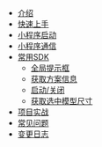 - [介绍](/Introduction/index.md)
- [快速上手](/QuickStart/accessGuide.md)
    <!-- - [小程序接入指南](/QuickStart/accessGuide.md) -->
- [小程序启动](/QuickStart/startUp.md)
- [小程序通信](/QuickStart/communication.md)
- [常用SDK](/Service/index.md)
    - [全局提示框](/Service/MiniAppToastService.md)
    - [获取方案信息](/Service/MiniAppDesignBaseInfoService.md)
    - [启动/关闭](/Service/MiniAppBootstrapService.md)
    - [获取选中模型尺寸](/Service/MiniAppSelectInnerSpaceService.md)
- [项目实战](/a)
- [常见问题](/b)
- [变更日志](/c)
<!-- - [开发](README.md) -->
